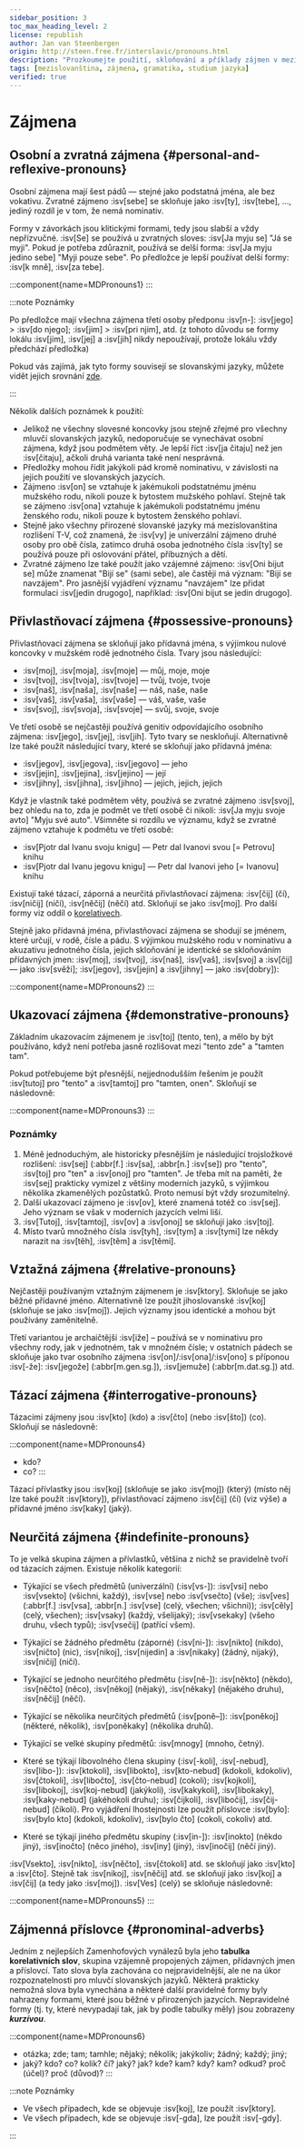 ```yaml
---
sidebar_position: 3
toc_max_heading_level: 2
license: republish
author: Jan van Steenbergen
origin: http://steen.free.fr/interslavic/pronouns.html
description: "Prozkoumejte použití, skloňování a příklady zájmen v mezislovanštině. Naučte se osobní, zvratná, přivlastňovací, ukazovací, vztažná, tázací a neurčitá zájmena."
tags: [mezislovanština, zájmena, gramatika, studium jazyka]
verified: true
---
```


# Zájmena

## Osobní a zvratná zájmena \{#personal-and-reflexive-pronouns}

Osobní zájmena mají šest pádů — stejné jako podstatná jména, ale bez vokativu. Zvratné zájmeno :isv[sebe] se skloňuje jako :isv[ty], :isv[tebe], ..., jediný rozdíl je v tom, že nemá nominativ.

Formy v závorkách jsou klitickými formami, tedy jsou slabší a vždy nepřízvučné. :isv[Se] se používá u zvratných sloves: :isv[Ja myju se] "Já se myji". Pokud je potřeba zdůraznit, používá se delší forma: :isv[Ja myju jedino sebe] "Myji pouze sebe". Po předložce je lepší používat delší formy: :isv[k mně], :isv[za tebe].

:::component{name=MDPronouns1}
:::

:::note Poznámky

Po předložce mají všechna zájmena třetí osoby předponu :isv[n-]: :isv[jego] > :isv[do njego]; :isv[jim] > :isv[pri njim], atd. (z tohoto důvodu se formy lokálu :isv[jim], :isv[jej] a :isv[jih] nikdy nepoužívají, protože lokálu vždy předchází předložka)

Pokud vás zajímá, jak tyto formy souvisejí se slovanskými jazyky, můžete vidět jejich srovnání [zde][1].

:::

Několik dalších poznámek k použití:

- Jelikož ne všechny slovesné koncovky jsou stejně zřejmé pro všechny mluvčí slovanských jazyků, nedoporučuje se vynechávat osobní zájmena, když jsou podmětem věty. Je lepší říct :isv[ja čitaju] než jen :isv[čitaju], ačkoli druhá varianta také není nesprávná.
- Předložky mohou řídit jakýkoli pád kromě nominativu, v závislosti na jejich použití ve slovanských jazycích.
- Zájmeno :isv[on] se vztahuje k jakémukoli podstatnému jménu mužského rodu, nikoli pouze k bytostem mužského pohlaví. Stejně tak se zájmeno :isv[ona] vztahuje k jakémukoli podstatnému jménu ženského rodu, nikoli pouze k bytostem ženského pohlaví.
- Stejně jako všechny přirozené slovanské jazyky má mezislovanština rozlišení T-V, což znamená, že :isv[vy] je univerzální zájmeno druhé osoby pro obě čísla, zatímco druhá osoba jednotného čísla :isv[ty] se používá pouze při oslovování přátel, příbuzných a dětí.
- Zvratné zájmeno lze také použít jako vzájemné zájmeno: :isv[Oni bijut se] může znamenat "Bijí se" (sami sebe), ale častěji má význam: "Bijí se navzájem". Pro jasnější vyjádření významu "navzájem" lze přidat formulaci :isv[jedin drugogo], například: :isv[Oni bijut se jedin drugogo].

## Přivlastňovací zájmena \{#possessive-pronouns}

Přivlastňovací zájmena se skloňují jako přídavná jména, s výjimkou nulové koncovky v mužském rodě jednotného čísla. Tvary jsou následující:

- :isv[moj], :isv[moja], :isv[moje] — můj, moje, moje
- :isv[tvoj], :isv[tvoja], :isv[tvoje] — tvůj, tvoje, tvoje
- :isv[naš], :isv[naša], :isv[naše] — náš, naše, naše
- :isv[vaš], :isv[vaša], :isv[vaše] — váš, vaše, vaše
- :isv[svoj], :isv[svoja], :isv[svoje] — svůj, svoje, svoje

Ve třetí osobě se nejčastěji používá genitiv odpovídajícího osobního zájmena: :isv[jego], :isv[jej], :isv[jih]. Tyto tvary se neskloňují. Alternativně lze také použít následující tvary, které se skloňují jako přídavná jména:

- :isv[jegov], :isv[jegova], :isv[jegovo] — jeho
- :isv[jejin], :isv[jejina], :isv[jejino] — její
- :isv[jihny], :isv[jihna], :isv[jihno] — jejich, jejich, jejich

Když je vlastník také podmětem věty, používá se zvratné zájmeno :isv[svoj], bez ohledu na to, zda je podmět ve třetí osobě či nikoli: :isv[Ja myju svoje avto] "Myju své auto". Všimněte si rozdílu ve významu, když se zvratné zájmeno vztahuje k podmětu ve třetí osobě:

* :isv[Pjotr dal Ivanu svoju knigu] — Petr dal Ivanovi svou [= Petrovu] knihu
* :isv[Pjotr dal Ivanu jegovu knigu] — Petr dal Ivanovi jeho [= Ivanovu] knihu

Existují také tázací, záporná a neurčitá přivlastňovací zájmena: :isv[čij] (čí), :isv[ničij] (ničí), :isv[něčij] (něčí) atd. Skloňují se jako :isv[moj]. Pro další formy viz oddíl o [korelativech][2].

Stejně jako přídavná jména, přivlastňovací zájmena se shodují se jménem, které určují, v rodě, čísle a pádu. S výjimkou mužského rodu v nominativu a akuzativu jednotného čísla, jejich skloňování je identické se skloňováním přídavných jmen: :isv[moj], :isv[tvoj], :isv[naš], :isv[vaš], :isv[svoj] a :isv[čij] — jako :isv[svěži]; :isv[jegov], :isv[jejin] a :isv[jihny] — jako :isv[dobry]):

:::component{name=MDPronouns2}
:::

## Ukazovací zájmena \{#demonstrative-pronouns}

Základním ukazovacím zájmenem je :isv[toj] (tento, ten), a mělo by být používáno, když není potřeba jasně rozlišovat mezi "tento zde" a "tamten tam".

Pokud potřebujeme být přesnější, nejjednodušším řešením je použít :isv[tutoj] pro "tento" a :isv[tamtoj] pro "tamten, onen". Skloňují se následovně:

:::component{name=MDPronouns3}
:::

### Poznámky

1. Méně jednoduchým, ale historicky přesnějším je následující trojsložkové rozlišení: :isv[sej] (:abbr[f.] :isv[sa], :abbr[n.] :isv[se]) pro "tento", :isv[toj] pro "ten" a :isv[onoj] pro "tamten". Je třeba mít na paměti, že :isv[sej] prakticky vymizel z většiny moderních jazyků, s výjimkou několika zkamenělých pozůstatků. Proto nemusí být vždy srozumitelný.
2. Další ukazovací zájmeno je :isv[ov], které znamená totéž co :isv[sej]. Jeho význam se však v moderních jazycích velmi liší.
3. :isv[Tutoj], :isv[tamtoj], :isv[ov] a :isv[onoj] se skloňují jako :isv[toj].
4. Místo tvarů množného čísla :isv[tyh], :isv[tym] a :isv[tymi] lze někdy narazit na :isv[těh], :isv[těm] a :isv[těmi].

## Vztažná zájmena \{#relative-pronouns}

Nejčastěji používaným vztažným zájmenem je :isv[ktory]. Skloňuje se jako běžné přídavné jméno. Alternativně lze použít jihoslovanské :isv[koj] (skloňuje se jako :isv[moj]). Jejich významy jsou identické a mohou být používány zaměnitelně.

Třetí variantou je archaičtější :isv[iže] – používá se v nominativu pro všechny rody, jak v jednotném, tak v množném čísle; v ostatních pádech se skloňuje jako tvar osobního zájmena :isv[on]/:isv[ona]/:isv[ono] s příponou :isv[-že]: :isv[jegože] (:abbr[m.gen.sg.]), :isv[jemuže] (:abbr[m.dat.sg.]) atd.

## Tázací zájmena \{#interrogative-pronouns}

Tázacími zájmeny jsou :isv[kto] (kdo) a :isv[čto] (nebo :isv[što]) (co). Skloňují se následovně:

:::component{name=MDPronouns4}
* kdo?
* co?
:::

Tázací přívlastky jsou :isv[koj] (skloňuje se jako :isv[moj]) (který) (místo něj lze také použít :isv[ktory]), přivlastňovací zájmeno :isv[čij] (čí) (viz výše) a přídavné jméno :isv[kaky] (jaký).

## Neurčitá zájmena \{#indefinite-pronouns}

To je velká skupina zájmen a přívlastků, většina z nichž se pravidelně tvoří od tázacích zájmen. Existuje několik kategorií:

* Týkající se všech předmětů (univerzální) (:isv[vs-]): :isv[vsi] nebo :isv[vsekto] (všichni, každý), :isv[vse] nebo :isv[vsečto] (vše); :isv[ves] (:abbr[f.] :isv[vsa], :abbr[n.] :isv[vse] (celý, všechen; všichni)); :isv[cěly] (celý, všechen); :isv[vsaky] (každý, všelijaký); :isv[vsekaky] (všeho druhu, všech typů); :isv[vsečij] (patřící všem).

* Týkající se žádného předmětu (záporné) (:isv[ni-]): :isv[nikto] (nikdo), :isv[ničto] (nic), :isv[nikoj], :isv[nijedin] a :isv[nikaky] (žádný, nijaký), :isv[ničij] (ničí).

* Týkající se jednoho neurčitého předmětu (:isv[ně-]): :isv[někto] (někdo), :isv[něčto] (něco), :isv[někoj] (nějaký), :isv[někaky] (nějakého druhu), :isv[něčij] (něčí).

* Týkající se několika neurčitých předmětů (:isv[poně–]): :isv[poněkoj] (některé, několik), :isv[poněkaky] (několika druhů).

* Týkající se velké skupiny předmětů: :isv[mnogy] (mnoho, četný).

* Které se týkají libovolného člena skupiny (:isv[-koli], :isv[-nebud], :isv[libo-]): :isv[ktokoli], :isv[libokto], :isv[kto-nebud] (kdokoli, kdokoliv), :isv[čtokoli], :isv[libočto], :isv[čto-nebud] (cokoli); :isv[kojkoli], :isv[libokoj], :isv[koj-nebud] (jakýkoli), :isv[kakykoli], :isv[libokaky], :isv[kaky-nebud] (jakéhokoli druhu); :isv[čijkoli], :isv[libočij], :isv[čij-nebud] (číkoli). Pro vyjádření lhostejnosti lze použít příslovce :isv[bylo]: :isv[bylo kto] (kdokoli, kdokoliv), :isv[bylo čto] (cokoli, cokoliv) atd.

* Které se týkají jiného předmětu skupiny (:isv[in-]): :isv[inokto] (někdo jiný), :isv[inočto] (něco jiného), :isv[iny] (jiný), :isv[inočij] (něčí jiný).

:isv[Vsekto], :isv[nikto], :isv[něčto], :isv[čtokoli] atd. se skloňují jako :isv[kto] a :isv[čto]. Stejně tak :isv[nikoj], :isv[něčij] atd. se skloňují jako :isv[koj] a :isv[čij] (a tedy jako :isv[moj]). :isv[Ves] (celý) se skloňuje následovně:

:::component{name=MDPronouns5}
:::

## Zájmenná příslovce {#pronominal-adverbs}

Jedním z nejlepších Zamenhofových vynálezů byla jeho **tabulka korelativních slov**, skupina vzájemně propojených zájmen, přídavných jmen a příslovcí. Tato slova byla zachována co nejpravidelnější, ale ne na úkor rozpoznatelnosti pro mluvčí slovanských jazyků. Některá prakticky nemožná slova byla vynechána a některé další pravidelné formy byly nahrazeny formami, které jsou běžné v přirozených jazycích. Nepravidelné formy (tj. ty, které nevypadají tak, jak by podle tabulky měly) jsou zobrazeny _**kurzívou**_.

:::component{name=MDPronouns6}
* otázka; zde; tam; tamhle; nějaký; několik; jakýkoliv; žádný; každý; jiný;
* jaký? kdo? co? kolik? čí? jaký? jak? kde? kam? kdy? kam? odkud? proč (účel)? proč (důvod)?
:::

:::note Poznámky

- Ve všech případech, kde se objevuje :isv[koj], lze použít :isv[ktory].
- Ve všech případech, kde se objevuje :isv[-gda], lze použít :isv[-gdy].

:::

[1]: http://steen.free.fr/interslavic/slavic_pronouns.html
[2]: #pronominal-adverbs
